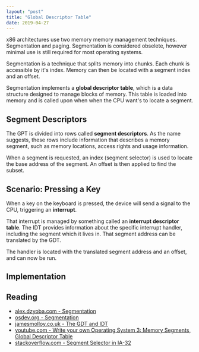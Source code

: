 ```yaml
---
layout: "post"
title: "Global Descriptor Table"
date: 2019-04-27
---
```

x86 architectures use two memory memory management techniques. Segmentation
and paging. Segmentation is considered obselete, however minimal use is still
required for most operating systems.

Segmentation is a technique that splits memory into chunks. Each chunk is
accessible by it's index. Memory can then be located with a segment index and
an offset.

Segmentation implements a __global descriptor table__, which is a data
structure designed to manage blocks of memory. This table is loaded into
memory and is called upon when when the CPU want's to locate a segment.

## Segment Descriptors

The GPT is divided into rows called __segment descriptors__. As the name
suggests, these rows include information that describes a memory segment, such
as memory locations, access rights and usage information.

When a segment is requested, an index (segment selector) is used to locate
the base address of the segment. An offset is then applied to find the subset.

## Scenario: Pressing a Key

When a key on the keyboard is pressed, the device will send a signal to the
CPU, triggering an __interrupt__.

That interrupt is managed by something called an __interrupt descriptor table__.
The IDT provides information about the specific interrupt handler, including 
the segment which it lives in. That segment address can be translated by the
GDT.

The handler is located with the translated segment address and an offset, and
can now be run.

## Implementation



## Reading

- [alex.dzyoba.com - Segmentation](https://alex.dzyoba.com/blog/os-segmentation/)
- [osdev.org - Segmentation](https://wiki.osdev.org/Segmentation)
- [jamesmolloy.co.uk - The GDT and IDT](http://www.jamesmolloy.co.uk/tutorial_html/4.-The%20GDT%20and%20IDT.html)
- [youtube.com - Write your own Operating System 3: Memory Segments, Global Descriptor Table](https://www.youtube.com/watch?v=pfWjteMpcxE)
- [stackoverflow.com - Segment Selector in IA-32](https://stackoverflow.com/questions/9113310/segment-selector-in-ia-32)

